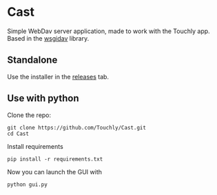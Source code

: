 # Cast
Simple WebDav server application, made to work with the Touchly app.
Based in the [wsgidav](https://github.com/mar10/wsgidav/) library.

## Standalone
Use the installer in the [releases](https://github.com/Touchly/Cast/releases/tag/Alpha) tab.

## Use with python
Clone the repo:
```
git clone https://github.com/Touchly/Cast.git
cd Cast
``` 
Install requirements
```
pip install -r requirements.txt
```
Now you can launch the GUI with
```
python gui.py
```
